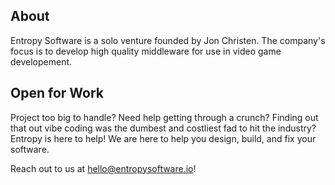 ## About
Entropy Software is a solo venture founded by Jon Christen. The company's focus is to develop high quality middleware for use in video game developement.

## Open for Work
Project too big to handle? Need help getting through a crunch? Finding out that out vibe coding was the dumbest and costliest fad to hit the industry? Entropy is here to help! We are here to help you design, build, and fix your software.

Reach out to us at hello@entropysoftware.io!

